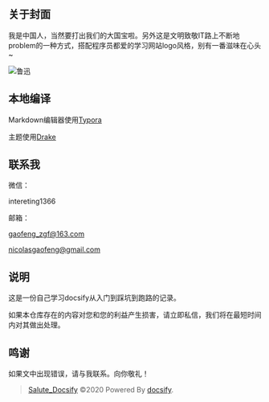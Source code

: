 ## 关于封面

我是中国人，当然要打出我们的大国宝啦。另外这是文明致敬IT路上不断地problem的一种方式，搭配程序员都爱的学习网站logo风格，别有一番滋味在心头~

![鲁迅](https://gitee.com/zgf1366/pic_store/raw/master/img/20210105185709.jpeg)

## 本地编译

Markdown编辑器使用[Typora](https://typora.io/)

主题使用[Drake](https://theme.typora.io/theme/Drake/)

## 联系我

微信：

intereting1366

邮箱：

gaofeng_zgf@163.com

nicolasgaofeng@gmail.com



## 说明

这是一份自己学习docsify从入门到踩坑到跑路的记录。

如果本仓库存在的内容对您和您的利益产生损害，请立即私信，我们将在最短时间内对其做出处理。



## 鸣谢

如果文中出现错误，请与我联系。向你敬礼！



> [Salute_Docsify](https://github.com/Nicolas-gaofeng/Salute_Docsify) ©2020 Powered By [docsify](https://github.com/docsifyjs/docsify/).
